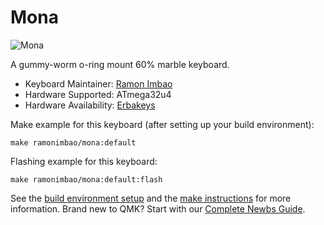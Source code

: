 # Mona

![Mona](https://i.imgur.com/jaRv4vW.png)

A gummy-worm o-ring mount 60% marble keyboard.

* Keyboard Maintainer: [Ramon Imbao](https://github.com/ramonimbao)
* Hardware Supported: ATmega32u4
* Hardware Availability: [Erbakeys](https://www.erbakeys.com/)

Make example for this keyboard (after setting up your build environment):

    make ramonimbao/mona:default

Flashing example for this keyboard:

    make ramonimbao/mona:default:flash

See the [build environment setup](https://docs.qmk.fm/#/getting_started_build_tools) and the [make instructions](https://docs.qmk.fm/#/getting_started_make_guide) for more information. Brand new to QMK? Start with our [Complete Newbs Guide](https://docs.qmk.fm/#/newbs).

